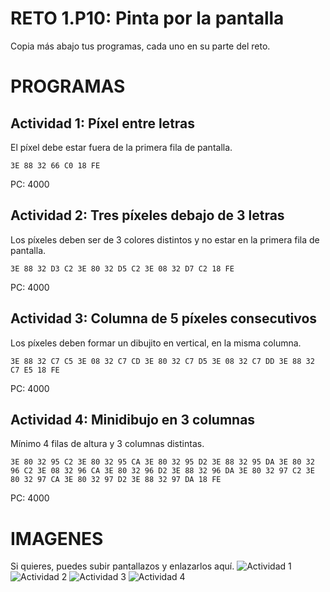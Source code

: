 # RETO 1.P10: Pinta por la pantalla
Copia más abajo tus programas, cada uno en su parte del reto.

# PROGRAMAS

## Actividad 1: Píxel entre letras
El píxel debe estar fuera de la primera fila de pantalla.
```
3E 88 32 66 C0 18 FE
```
PC: 4000

## Actividad 2: Tres píxeles debajo de 3 letras
Los píxeles deben ser de 3 colores distintos y no estar en la primera fila de pantalla.
```
3E 88 32 D3 C2 3E 80 32 D5 C2 3E 08 32 D7 C2 18 FE
```
PC: 4000

## Actividad 3: Columna de 5 píxeles consecutivos
Los píxeles deben formar un dibujito en vertical, en la misma columna.
```
3E 88 32 C7 C5 3E 08 32 C7 CD 3E 80 32 C7 D5 3E 08 32 C7 DD 3E 88 32 C7 E5 18 FE
```
PC: 4000

## Actividad 4: Minidibujo en 3 columnas
Mínimo 4 filas de altura y 3 columnas distintas.
```
3E 80 32 95 C2 3E 80 32 95 CA 3E 80 32 95 D2 3E 88 32 95 DA 3E 80 32 96 C2 3E 08 32 96 CA 3E 80 32 96 D2 3E 88 32 96 DA 3E 80 32 97 C2 3E 80 32 97 CA 3E 80 32 97 D2 3E 88 32 97 DA 18 FE
```
PC: 4000

# IMAGENES
Si quieres, puedes subir pantallazos y enlazarlos aquí.
![Actividad 1](/tuimagen1.png)
![Actividad 2](/tuimagen2.png)
![Actividad 3](/tuimagen3.png)
![Actividad 4](/tuimagen4.png)
